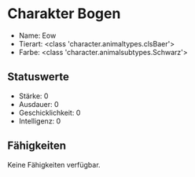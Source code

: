 # Charakter Bogen

  - Name: Eow
  - Tierart: <class 'character.animaltypes.clsBaer'>
  - Farbe: <class 'character.animalsubtypes.Schwarz'>

## Statuswerte

  - Stärke: 0
  - Ausdauer: 0
  - Geschicklichkeit: 0
  - Intelligenz: 0

## Fähigkeiten

Keine Fähigkeiten verfügbar.